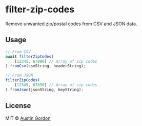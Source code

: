 # filter-zip-codes

Remove unwanted zip/postal codes from CSV and JSON data.

## Usage

```js
// From CSV
await filterZipCodes(
    [12345, 67890] // Array of zip codes
).fromCsv(csvString, headerString);

// From JSON
filterZipCodes(
    [12345, 67890] // Array of zip codes
).fromJson(jsonString, keyString);
```

## License

MIT © [Austin Gordon](https://www.austinleegordon.com)